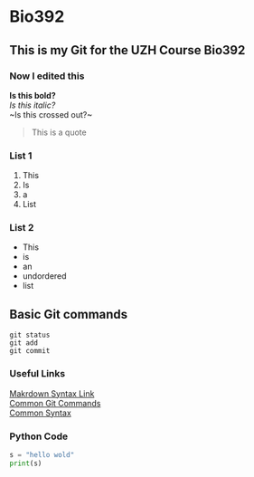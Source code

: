 # Bio392
## This is my Git for the UZH Course Bio392
### Now I edited this 
 
**Is this bold?** <br/>
_Is this italic?_ </br>
~Is this crossed out?~
> This is a quote

### List 1
1. This
2. Is
3. a
4. List

### List 2
* This
* is
* an
* undordered
* list
## Basic Git commands
```
git status
git add
git commit
```
### Useful Links
[Makrdown Syntax Link](https://education.github.com/git-cheat-sheet-education.pdf) <br/>
[Common Git Commands](https://docs.gitlab.com/topics/git/commands/) <br/>
[Common Syntax](https://github.com/adam-p/markdown-here/wiki/markdown-cheatsheet) <br/>



### Python Code
```python
s = "hello wold"
print(s)
```

